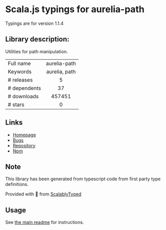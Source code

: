 
# Scala.js typings for aurelia-path

Typings are for version 1.1.4

## Library description:
Utilities for path manipulation.

|                    |                 |
| ------------------ | :-------------: |
| Full name          | aurelia-path |
| Keywords           | aurelia, path |
| # releases         | 5 |
| # dependents       | 37 |
| # downloads        | 457451 |
| # stars            | 0 |

## Links
- [Homepage](http://aurelia.io)
- [Bugs](https://github.com/aurelia/path/issues)
- [Repository](https://github.com/aurelia/path)
- [Npm](https://www.npmjs.com/package/aurelia-path)
    


## Note
This library has been generated from typescript code from first party type definitions.

Provided with :purple_heart: from [ScalablyTyped](https://github.com/oyvindberg/ScalablyTyped)

## Usage
See [the main readme](../../readme.md) for instructions.


